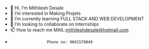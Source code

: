 - 👋 Hi, I’m Mithilesh Desale
- 👀 I’m interested in Making Projets
- 🌱 I’m currently learning FULL STACK AND WEB DEVELOPMENT
- 💞️ I’m looking to collaborate on Internships
- 📫 How to reach me MAIL:mithileshdesale@hotmail.com
-                     Phone no: 9601579849


<!---
Mithilesh31/Mithilesh31 is a ✨ special ✨ repository because its `README.md` (this file) appears on your GitHub profile.
You can click the Preview link to take a look at your changes.
--->
